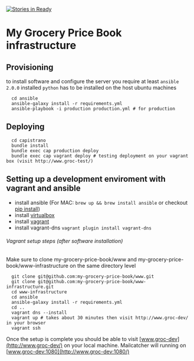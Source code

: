 [![Stories in Ready](https://badge.waffle.io/my-grocery-price-book/www-infrastructure.png?label=ready&title=Ready)](https://waffle.io/my-grocery-price-book/www-infrastructure)
# My Grocery Price Book infrastructure

## Provisioning

to install software and configure the server you require at least `ansible 2.0.0` installed
`python` has to be installed on the host ubuntu machines 

```
  cd ansible
  ansible-galaxy install -r requirements.yml
  ansible-playbook -i production production.yml # for production
```

## Deploying

```
  cd capistrano
  bundle install
  bundle exec cap production deploy
  bundle exec cap vagrant deploy # testing deployment on your vagrant box (visit http://www.groc-test/)
```

## Setting up a development enviroment with vagrant and ansible

* install ansible (For MAC: `brew up && brew install ansible` or checkout [pip install](http://docs.ansible.com/ansible/intro_installation.html#latest-releases-via-pip))
* install [virtualbox](https://www.virtualbox.org/wiki/Downloads)
* install [vagrant](https://www.vagrantup.com/downloads.html)
* install vagrant-dns `vagrant plugin install vagrant-dns`

###### Vagrant setup steps (after software installation)

Make sure to clone my-grocery-price-book/www and my-grocery-price-book/www-infrastructure on the same directory level

```shell
  git clone git@github.com:my-grocery-price-book/www.git
  git clone git@github.com:my-grocery-price-book/www-infrastructure.git
  cd www-infrastructure
  cd ansible
  ansible-galaxy install -r requirements.yml
  cd ..
  vagrant dns --install
  vagrant up # takes about 30 minutes then visit http://www.groc-dev/ in your browser
  vagrant ssh
```

Once the setup is complete you should be able to visit [www.groc-dev](http://www.groc-dev/) on your local machine.
Mailcatcher will running on [www.groc-dev:1080](http://www.groc-dev:1080/)